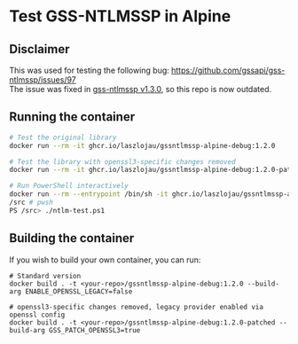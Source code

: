 # Test GSS-NTLMSSP in Alpine

## Disclaimer

This was used for testing the following bug: https://github.com/gssapi/gss-ntlmssp/issues/97  
The issue was fixed in [gss-ntlmssp v1.3.0](https://github.com/gssapi/gss-ntlmssp/releases/tag/v1.3.0), so this repo is now outdated.

## Running the container

```bash
# Test the original library 
docker run --rm -it ghcr.io/laszlojau/gssntlmssp-alpine-debug:1.2.0

# Test the library with openssl3-specific changes removed
docker run --rm -it ghcr.io/laszlojau/gssntlmssp-alpine-debug:1.2.0-patched

# Run PowerShell interactively
docker run --rm --entrypoint /bin/sh -it ghcr.io/laszlojau/gssntlmssp-alpine-debug:1.2.0
/src # pwsh
PS /src> ./ntlm-test.ps1
```

## Building the container

If you wish to build your own container, you can run:

```
# Standard version
docker build . -t <your-repo>/gssntlmssp-alpine-debug:1.2.0 --build-arg ENABLE_OPENSSL_LEGACY=false

# openssl3-specific changes removed, legacy provider enabled via openssl config
docker build . -t <your-repo>/gssntlmssp-alpine-debug:1.2.0-patched --build-arg GSS_PATCH_OPENSSL3=true
```

